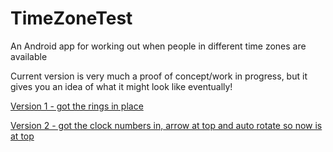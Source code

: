 # TimeZoneTest
An Android app for working out when people in different time zones are available

Current version is very much a proof of concept/work in progress, but it gives you an idea of what it might look like eventually!

[Version 1 - got the rings in place](http://i.imgur.com/QqEEsuf.png)

[Version 2 - got the clock numbers in, arrow at top and auto rotate so now is at top](http://i.imgur.com/bKClV69.png)
